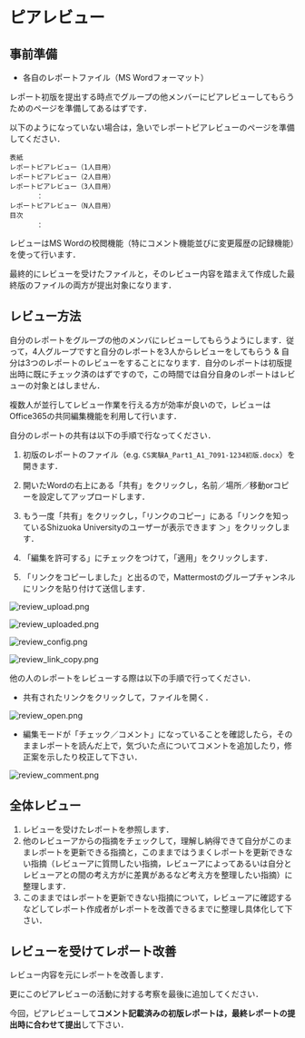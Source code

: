 # ピアレビュー

## 事前準備

-   各自のレポートファイル（MS Wordフォーマット）

レポート初版を提出する時点でグループの他メンバーにピアレビューしてもらうためのページを準備してあるはずです．

以下のようになっていない場合は，急いでレポートピアレビューのページを準備してください．

```
表紙
レポートピアレビュー（1人目用）
レポートピアレビュー（2人目用）
レポートピアレビュー（3人目用）
　　　　：
レポートピアレビュー（N人目用）
目次
　　　　：
```

レビューはMS Wordの校閲機能（特にコメント機能並びに変更履歴の記録機能）を使って行います．

最終的にレビューを受けたファイルと，そのレビュー内容を踏まえて作成した最終版のファイルの両方が提出対象になります．

## レビュー方法

自分のレポートをグループの他のメンバにレビューしてもらうようにします．従って，4人グループですと自分のレポートを3人からレビューをしてもらう & 自分は3つのレポートのレビューをすることになります．自分のレポートは初版提出時に既にチェック済のはずですので，この時間では自分自身のレポートはレビューの対象とはしません．

複数人が並行してレビュー作業を行える方が効率が良いので，レビューはOffice365の共同編集機能を利用して行います．

自分のレポートの共有は以下の手順で行なってください．

1. 初版のレポートのファイル（e.g. `CS実験A_Part1_A1_7091-1234初版.docx`）を開きます．

2. 開いたWordの右上にある「共有」をクリックし，名前／場所／移動orコピーを設定してアップロードします．

3. もう一度「共有」をクリックし，「リンクのコピー」にある「リンクを知っているShizuoka Universityのユーザーが表示できます ＞」をクリックします．

4. 「編集を許可する」にチェックをつけて，「適用」をクリックします．

5. 「リンクをコピーしました」と出るので，Mattermostのグループチャンネルにリンクを貼り付けて送信します．

![review_upload.png](../../images/report/peer_review/review_upload.png)

![review_uploaded.png](../../images/report/peer_review/review_uploaded.png)

![review_config.png](../../images/report/peer_review/review_config.png)

![review_link_copy.png](../../images/report/peer_review/review_link_copy.png)

他の人のレポートをレビューする際は以下の手順で行ってください．

- 共有されたリンクをクリックして，ファイルを開く．

![review_open.png](../../images/report/peer_review/review_open.png)

- 編集モードが「チェック／コメント」になっていることを確認したら，そのままレポートを読んだ上で，気づいた点についてコメントを追加したり，修正案を示したり校正して下さい．

![review_comment.png](../../images/report/peer_review/review_comment.png)

## 全体レビュー

1.  レビューを受けたレポートを参照します．
2.  他のレビューアからの指摘をチェックして，理解し納得できて自分がこのままレポートを更新できる指摘と，このままではうまくレポートを更新できない指摘（レビューアに質問したい指摘，レビューアによってあるいは自分とレビューアとの間の考え方がに差異があるなど考え方を整理したい指摘）に整理します．
3.  このままではレポートを更新できない指摘について，レビューアに確認するなどしてレポート作成者がレポートを改善できるまでに整理し具体化して下さい．

## レビューを受けてレポート改善

レビュー内容を元にレポートを改善します．

更にこのピアレビューの活動に対する考察を最後に追加してください．

今回，ピアレビューして**コメント記載済みの初版レポートは，最終レポートの提出時に合わせて提出**して下さい．